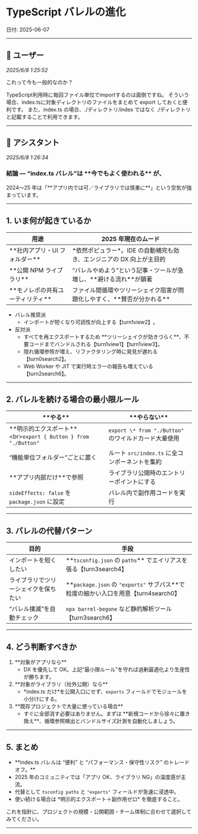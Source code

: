 # TypeScript バレルの進化

日付: 2025-06-07

---

## 👤 ユーザー
*2025/6/8 1:25:52*

これって今も一般的なのか？

TypeScript利用時に毎回ファイル単位でimportするのは面倒ですね。 そういう場合、index.tsに対象ディレクトリのファイルをまとめて export しておくと便利です。 また、index.ts の場合、./ディレクトリ/index ではなく ./ディレクトリ と記載することで利用できます。

---

## 🤖 アシスタント
*2025/6/8 1:26:34*

### 結論 ― “index.ts バレル”は \*\*今でもよく使われる\*\* が、  
2024〜25 年は「\*\*アプリ内では可／ライブラリでは慎重に\*\*」という空気が強まっています。

---

## 1. いま何が起きているか

| 用途 | 2025 年現在のムード |
|------|--------------------|
| \*\*社内アプリ・UI フォルダー\*\* | \*依然ポピュラー\*。IDE の自動補完も効き、エンジニアの DX 向上が主目的 |
| \*\*公開 NPM ライブラリ\*\* | “バレルやめよう”という記事・ツールが急増し、\*\*避ける流れ\*\*が顕著 |
| \*\*モノレポの共有ユーティリティ\*\* | ファイル間循環やツリーシェイク阻害が問題化しやすく、\*\*賛否が分かれる\*\* |

- バレル推奨派  
  - インポートが短くなり可読性が向上する【turn1view2】｡  
- 反対派  
  - すべてを再エクスポートするため \*\*ツリーシェイクが効きづらく\*\*、不要コードまでバンドルされる【turn1view1】【turn1view3】。  
  - 隠れ循環参照が増え、リファクタリング時に発見が遅れる【turn0search2】。  
  - Web Worker や JIT で実行時エラーの報告も増えている【turn2search6】。  

---

## 2. バレルを続ける場合の最小限ルール

| \*\*やる\*\* | \*\*やらない\*\* |
|----------|-------------|
| \*\*明示的エクスポート\*\*&lt;br&gt;`export { Button } from "./Button"` | `export \* from "./Button"` のワイルドカード大量使用 |
| “機能単位フォルダー”ごとに置く | ルート `src/index.ts` に全コンポーネントを集約 |
| \*\*アプリ内部だけ\*\*で参照 | ライブラリ公開時のエントリーポイントにする |
| `sideEffects: false` を `package.json` に設定 | バレル内で副作用コードを実行 |

---

## 3. バレルの代替パターン

| 目的 | 手段 |
|------|------|
| インポートを短くしたい | \*\*`tsconfig.json` の `paths`\*\* でエイリアスを張る【turn3search4】 |
| ライブラリでツリーシェイクを保ちたい | \*\*`package.json` の `"exports"` サブパス\*\*で粒度の細かい入口を用意【turn4search0】 |
| “バレル撲滅”を自動チェック | `npx barrel-begone` など静的解析ツール【turn3search6】 |

---

## 4. どう判断すべきか

1. \*\*対象がアプリなら\*\*  
   - DX を優先して OK。上記“最小限ルール”を守れば過剰最適化より生産性が勝ちます。  
2. \*\*対象がライブラリ（社外公開）なら\*\*  
   - \*index.ts だけ\*を公開入口にせず、`exports` フィールドでモジュールを小分けにする。  
3. \*\*既存プロジェクトで大量に使っている場合\*\*  
   - すぐに全部消す必要はありません。まずは \*\*新規コードから徐々に置き換え\*\*、循環参照検出とバンドルサイズ計測を自動化しましょう。  

---

## 5. まとめ

- \*\*index.ts バレルは “便利” と “パフォーマンス・保守性リスク” のトレードオフ。\*\*  
- 2025 年のコミュニティでは「アプリ OK、ライブラリ NG」の温度感が主流。  
- 代替として `tsconfig paths` と `"exports"` フィールドが急速に浸透中。  
- 使い続ける場合は \*明示的エクスポート＋副作用ゼロ\* を徹底すること。

これを指針に、プロジェクトの規模・公開範囲・チーム体制に合わせて選択してみてください。

---
